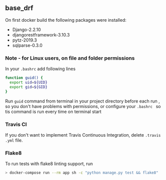 ## base_drf

On first docker build the following packages were installed:
- Django-2.2.10
- djangorestframework-3.10.3
- pytz-2019.3
- sqlparse-0.3.0


### Note - for Linux users, on file and folder permissions

In your `.bashrc` add following lines
```sh
function guid() {
  export uid=${UID}
  export gid=${GID}
}
```
Run `guid` command from terminal in your project directory before each run
, so you don't have problems with permissions, or configure your `.bashrc
` so tis command is run every time on terminal start


### Travis CI

If you don't want to implement Travis Continuous Integration, delete `.travis
.yml` file.


### Flake8

To run tests with flake8 linting support, run
```sh
> docker-compose run --rm app sh -c "python manage.py test && flake8"
```

